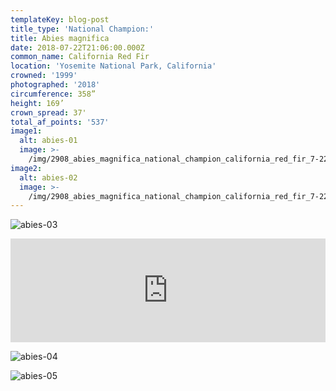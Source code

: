 ```yaml
---
templateKey: blog-post
title_type: 'National Champion:'
title: Abies magnifica
date: 2018-07-22T21:06:00.000Z
common_name: California Red Fir
location: 'Yosemite National Park, California'
crowned: '1999'
photographed: '2018'
circumference: 358”
height: 169’
crown_spread: 37'
total_af_points: '537'
image1:
  alt: abies-01
  image: >-
    /img/2908_abies_magnifica_national_champion_california_red_fir_7-22-2018_yosemite_national_park_california_american_forests_brian_kelley_base_scan.jpg
image2:
  alt: abies-02
  image: >-
    /img/2908_abies_magnifica_national_champion_california_red_fir_7-22-2018_yosemite_national_park_california_american_forests_brian_kelley_base_horizontal_scale.jpg
---
```

![abies-03](/img/2908_abies_magnifica_national_champion_california_red_fir_7-22-2018_yosemite_national_park_california_american_forests_brian_kelley_canopy.jpg "abies-03")

<iframe width="100%" height="166" scrolling="no" frameborder="no" allow="autoplay" src="https://w.soundcloud.com/player/?url=https%3A//api.soundcloud.com/tracks/608109078&color=%23ff5500&auto_play=false&hide_related=false&show_comments=true&show_user=true&show_reposts=false&show_teaser=true"></iframe>

![abies-04](/img/2908_abies_magnifica_national_champion_california_red_fir_7-22-2018_yosemite_national_park_california_american_forests_brian_kelley_full.jpg "abies-04")

![abies-05](/img/2908_abies_magnifica_national_champion_california_red_fir_7-22-2018_yosemite_national_park_california_american_forests_brian_kelley_scale.jpg "abies-05")
